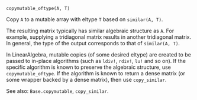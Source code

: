 ```
copymutable_oftype(A, T)
```

Copy `A` to a mutable array with eltype `T` based on `similar(A, T)`.

The resulting matrix typically has similar algebraic structure as `A`. For example, supplying a tridiagonal matrix results in another tridiagonal matrix. In general, the type of the output corresponds to that of `similar(A, T)`.

In LinearAlgebra, mutable copies (of some desired eltype) are created to be passed to in-place algorithms (such as `ldiv!`, `rdiv!`, `lu!` and so on). If the specific algorithm is known to preserve the algebraic structure, use `copymutable_oftype`. If the algorithm is known to return a dense matrix (or some wrapper backed by a dense matrix), then use `copy_similar`.

See also: `Base.copymutable`, `copy_similar`.
